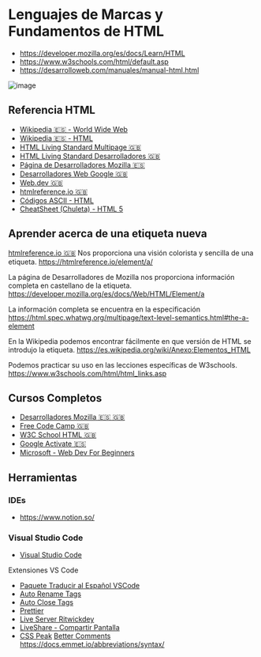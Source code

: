 # Lenguajes de Marcas y Fundamentos de HTML

- https://developer.mozilla.org/es/docs/Learn/HTML
- https://www.w3schools.com/html/default.asp
- https://desarrolloweb.com/manuales/manual-html.html

![image](https://github.com/bjlanza/curso_imfe_php_mysql/assets/4384524/c1b5f7f7-46b5-4535-a921-af509f9935da)

## Referencia HTML
- [Wikipedia 🇪🇸 - World Wide Web](https://es.wikipedia.org/wiki/World_Wide_Web)
- [Wikipedia 🇪🇸 - HTML](https://es.wikipedia.org/wiki/HTML)
- [HTML Living Standard Multipage 🇬🇧](https://html.spec.whatwg.org/multipage/)
- [HTML Living Standard Desarrolladores 🇬🇧](https://html.spec.whatwg.org/dev/)
- [Página de Desarrolladores Mozilla 🇪🇸](https://developer.mozilla.org/es/docs/Web/HTML)
- [Desarrolladores Web Google 🇬🇧](https://developers.google.com/web)
- [Web.dev 🇬🇧](https://web.dev/)
- [htmlreference.io 🇬🇧](https://htmlreference.io/) 
- [Códigos ASCII - HTML](https://ascii.cl/es/codigos-html.htm)
- [CheatSheet (Chuleta) - HTML 5](https://i.emezeta.com/weblog/html5-cheatsheet/html5-cheatsheet-emezeta.pdf)


## Aprender acerca de una etiqueta nueva
[htmlreference.io 🇬🇧](https://htmlreference.io/) Nos proporciona una visión colorista y sencilla de una etiqueta.
https://htmlreference.io/element/a/

La página de Desarrolladores de Mozilla nos proporciona información completa en castellano de la etiqueta.
https://developer.mozilla.org/es/docs/Web/HTML/Element/a

La información completa se encuentra en la especificación
https://html.spec.whatwg.org/multipage/text-level-semantics.html#the-a-element

En la Wikipedia podemos encontrar fácilmente en que versión de HTML se introdujo la etiqueta.
https://es.wikipedia.org/wiki/Anexo:Elementos_HTML

Podemos practicar su uso en las lecciones específicas de W3schools.
https://www.w3schools.com/html/html_links.asp


## Cursos Completos
- [Desarrolladores Mozilla 🇪🇸 🇬🇧](https://developer.mozilla.org/es/docs/Learn)
- [Free Code Camp 🇬🇧](https://www.freecodecamp.org/learn/responsive-web-design/#basic-html-and-html5)
- [W3C School HTML 🇬🇧](https://www.w3schools.com/html/html_basic.asp)
- [Google Activate 🇪🇸](https://learndigital.withgoogle.com/activate/courses)
- [Microsoft - Web Dev For Beginners](https://github.com/microsoft/Web-Dev-For-Beginners)

## Herramientas 

### IDEs

- https://www.notion.so/

### Visual Studio Code
- [Visual Studio Code](https://code.visualstudio.com/)

Extensiones VS Code
- [Paquete Traducir al Español VSCode](https://marketplace.visualstudio.com/items?itemName=MS-CEINTL.vscode-language-pack-es)
- [Auto Rename Tags](https://marketplace.visualstudio.com/items?itemName=formulahendry.auto-rename-tag)
- [Auto Close Tags](https://marketplace.visualstudio.com/items?itemName=formulahendry.auto-close-tag)
- [Prettier](https://marketplace.visualstudio.com/items?itemName=esbenp.prettier-vscode)
- [Live Server Ritwickdey](https://marketplace.visualstudio.com/items?itemName=ritwickdey.LiveServer)
- [LiveShare - Compartir Pantalla](https://marketplace.visualstudio.com/items?itemName=MS-vsliveshare.vsliveshare)
- [CSS Peak](https://marketplace.visualstudio.com/items?itemName=pranaygp.vscode-css-peek) [Better Comments](https://marketplace.visualstudio.com/items?itemName=aaron-bond.better-comments) https://docs.emmet.io/abbreviations/syntax/